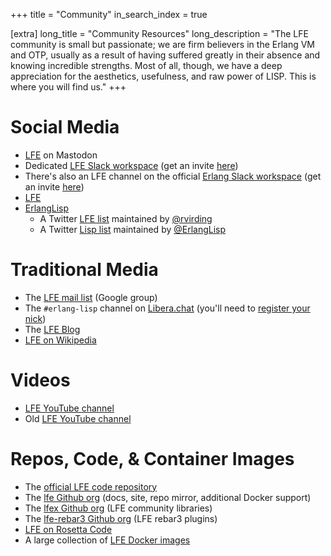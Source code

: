 +++
title = "Community"
in_search_index = true

[extra]
long_title = "Community Resources"
long_description = "The LFE community is small but passionate; we are firm believers in the Erlang VM and OTP, usually as a result of having suffered greatly in their absence and knowing incredible strengths. Most of all, though, we have a deep appreciation for the aesthetics, usefulness, and raw power of LISP. This is where you will find us."
+++

# Social Media

* <i class="fab fa-mastodon"></i> [LFE](https://fosstodon.org/web/@lfe) on Mastodon
* <i class="fab fa-slack fa-1x"></i> Dedicated [LFE Slack workspace](https://lfe.slack.com/) (get an invite [here](https://erlef.org/slack-invite/lfe))
* <i class="fab fa-slack fa-1x"></i> There's also an LFE channel on the official [Erlang Slack workspace](https://erlanger.slack.com) (get an invite [here](https://erlef.org/slack-invite/erlanger))
* <i class="fab fa-linkedin fa-1x"></i> [LFE](https://www.linkedin.com/groups/5175516/)
* <i class="fab fa-twitter fa-1x"></i> [ErlangLisp](https://twitter.com/ErlangLisp)
  * A Twitter [LFE list](https://twitter.com/i/lists/187981555) maintained by [@rvirding](https://twitter.com/rvirding)
  * A Twitter [Lisp list](https://twitter.com/i/lists/102271198) maintained by [@ErlangLisp](https://twitter.com/ErlangLisp)

# Traditional Media

* <i class="fas fa-envelope fa-1x"></i> The [LFE mail list](http://groups.google.com/group/lisp-flavoured-erlang) (Google group)
* <i class="fas fa-hashtag fa-1x"></i> The `#erlang-lisp` channel on [Libera.chat](https://web.libera.chat/) (you'll need to [register your nick](https://libera.chat/guides/registration))
* <i class="fas fa-blog fa-1x"></i> The [LFE Blog](https://blog.lfe.io)
* <i class="fab fa-wikipedia-w fa-1x"></i> [LFE on Wikipedia](https://en.wikipedia.org/wiki/LFE_(programming_language))

# Videos

* <i class="fab fa-youtube fa-1x"></i> [LFE YouTube channel](https://www.youtube.com/channel/UCagyRA_kj8wCrfd-PLd5MaA/playlists)
* <i class="fab fa-youtube fa-1x"></i> Old [LFE YouTube channel](https://www.youtube.com/channel/UCrHLs2pNgg6DMsJXOiiBLcg/playlists)

# Repos, Code, & Container Images

* <i class="fab fa-github fa-1x"></i> The [official LFE code repository](https://github.com/lfe/lfe)
* <i class="fab fa-github fa-1x"></i> The [lfe Github org](https://github.com/lfe) (docs, site, repo mirror, additional Docker support)
* <i class="fab fa-github fa-1x"></i> The [lfex Github org](https://github.com/lfex) (LFE community libraries)
* <i class="fab fa-github fa-1x"></i> The [lfe-rebar3 Github org](https://github.com/lfe-rebar3) (LFE rebar3 plugins)
* <i class="fas fa-edit fa-1x"></i>  [LFE on Rosetta Code](http://rosettacode.org/wiki/Category:LFE)
* <i class="fab fa-docker fa-1x"></i> A large collection of [LFE Docker images](https://hub.docker.com/u/lfex/)
